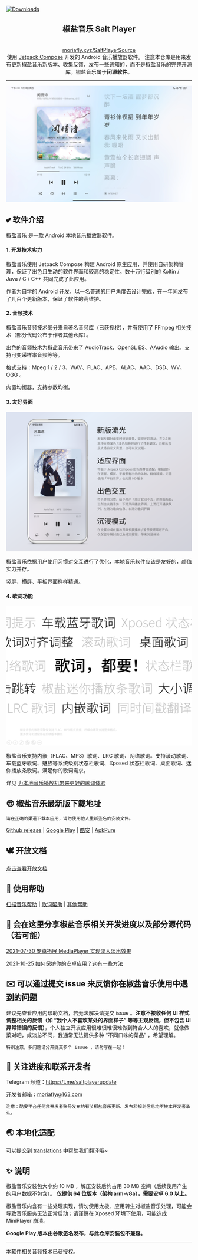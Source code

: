 [![Downloads](https://img.shields.io/badge/%E7%B4%AF%E8%AE%A1%E7%94%A8%E6%88%B7%20cumulative%20users-12%20万%2B-brightgreen)](https://github.com/Moriafly/SaltPlayerSource/releases/latest)

<div align="center">
    <h2>椒盐音乐 Salt Player</h2>
    <br>
    <a href="http://moriafly.xyz/SaltPlayerSource/index.html#/" target="_blank">moriafly.xyz/SaltPlayerSource</a>

<br>
使用 <a href="https://developer.android.google.cn/jetpack/compose" target="_blank">Jetpack Compose</a> 开发的 Android 音乐播放器软件。
注意本仓库是用来发布更新椒盐音乐新版本、收集反馈、发布一些通知的，而不是椒盐音乐的完整开源库。椒盐音乐属于<b>闭源软件</b>。
</div>

---

![平板模式](images/v5_pad_ui_light.jpg)

## 💕 软件介绍

[椒盐音乐](https://moriafly.xyz/SaltPlayerSource/index.html#/) 是一款 Android 本地音乐播放器软件。

#### 1. 开发技术实力

椒盐音乐使用 Jetpack Compose 构建 Android 原生应用，并使用自研架构管理，保证了出色且生动的软件界面和较高的稳定性。数十万行级别的 Koltin / Java / C / C++ 共同完成了此应用。

作者为自学的 Android 开发，以一名普通的用户角度去设计完成，在一年间发布了几百个更新版本，保证了软件的高维护。

#### 2. 音频技术

椒盐音乐音频技术部分来自著名音频库（已获授权），并有使用了 FFmpeg 相关技术（部分代码公布于作者其他仓库）。

出色的音频技术为椒盐音乐带来了 AudioTrack、OpenSL ES、AAudio 输出。支持可变采样率音频等等。

格式支持：Mpeg 1 / 2 / 3、WAV、FLAC、APE、ALAC、AAC、DSD、WV、OGG 。

内置均衡器，支持参数均衡。

#### 3. 友好界面

![播放界面](images/player_screen.png)

椒盐音乐依据用户使用习惯对交互进行了优化，本地音乐软件应该是友好的，颜值实力并存。

竖屏、横屏、平板界面样样精通。

#### 4. 歌词功能

![播放界面](images/lyrics_intro.png)

椒盐音乐支持内嵌（FLAC、MP3）歌词、LRC 歌词、网络歌词。支持滚动歌词、车载蓝牙歌词、魅族等系统级别状态栏歌词、Xposed 状态栏歌词、桌面歌词、迷你播放条歌词。满足你的歌词需求。

详见 [为本地音乐播放机带来更好的歌词体验](help/lyrics.md)

## 😎 椒盐音乐最新版下载地址

`请在正确的渠道下载本应用，请勿使用他人重新签名的安装文件。`

[Github release](https://github.com/Moriafly/SaltPlayerSource/releases) | [Google Play](https://play.google.com/store/apps/details?id=com.salt.music) | [酷安](https://www.coolapk.com/apk/284064) | [ApkPure](https://apkpure.com/p/com.salt.music)

## 🕊️ 开放文档

[点击查看开放文档](open/open.md)

## 🍨 使用帮助

[扫描音乐帮助](help/scanmusic.md) | [歌词帮助](help/lyrics.md) | [其他帮助](help/other.md)

## 🌈 会在这里分享椒盐音乐相关开发进度以及部分源代码（若可能）

[2021-07-30 安卓拓展 MediaPlayer 实现淡入淡出效果](https://blog.csdn.net/Moriafly/article/details/119251186)

[2021-10-25 如何保护你的安卓应用？这有一些方法](https://blog.csdn.net/Moriafly/article/details/120953086)

## ✉️ 可以通过提交 issue 来反馈你在椒盐音乐使用中遇到的问题

建议先查看应用内帮助文档，若无法解决请提交 issue 。**注意不接收任何 UI 样式调整相关的反馈（如 “我个人不喜欢某处的界面样子” 等等主观反馈，但不包含 UI 异常错误的反馈）**，个人独立开发应用很难很难很难做到符合人人的喜欢，就像做菜对吧，咸淡总不同，我通常无法提供多种 “不同口味的菜品” ，希望理解。

`特别注意，多问题请分开提交多个 issue ，请勿写在一起！`

## 📧 关注进度和联系开发者

Telegram 频道：https://t.me/saltplayerupdate

开发者邮箱：moriafly@163.com

`注意：酷安平台任何非开发者账号发布的有关椒盐音乐更新、发布和规划信息均不被本开发者承认。`

## 🌏 本地化适配

可以提交到 [translations](https://github.com/Moriafly/SaltPlayerSource/tree/main/translations) 中帮助我们翻译哦~

## ✨ 说明

椒盐音乐安装包大小约 10 MB ，解压安装后约占用 30 MB 空间（后续使用产生的用户数据不包含）。
**仅提供 64 位版本（架构 arm-v8a），需要安卓 6.0 以上。**

椒盐音乐内含有一些处理实现，请勿使用太极、应用转生对椒盐音乐处理，可能会导致音乐服务无法正常启动；请谨慎在 Xposed 环境下使用，可能造成 MiniPlayer 崩溃。

**Google Play 版本由谷歌签名发布，与此仓库安装包不兼容。**

___

本软件相关音频技术已获授权。